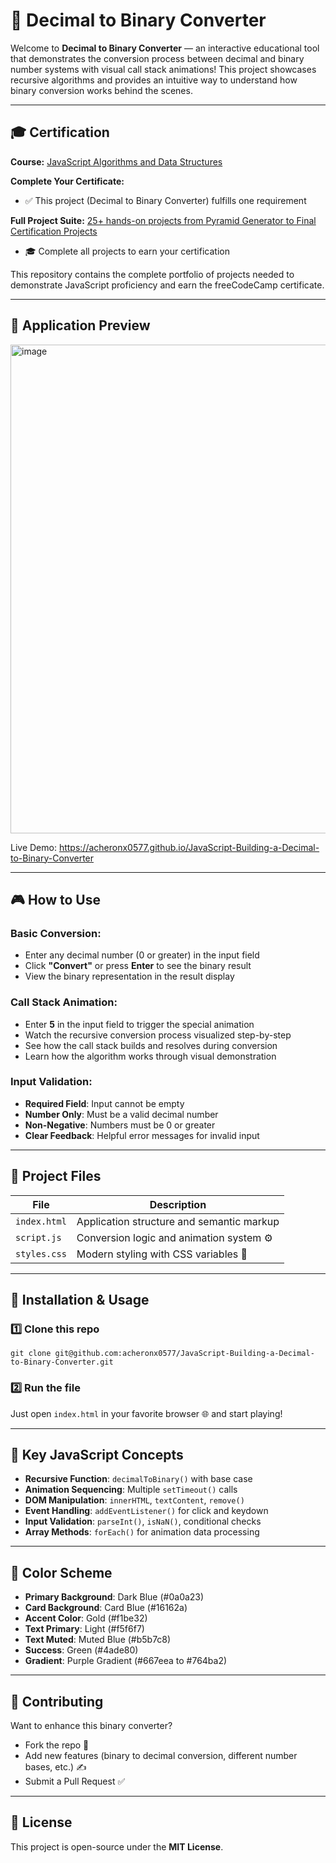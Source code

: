 # 🔢 Decimal to Binary Converter

Welcome to **Decimal to Binary Converter** — an interactive educational tool that demonstrates the conversion process between decimal and binary number systems with visual call stack animations! This project showcases recursive algorithms and provides an intuitive way to understand how binary conversion works behind the scenes.

---

## 🎓 Certification

**Course:** [JavaScript Algorithms and Data Structures](https://www.freecodecamp.org/learn/javascript-algorithms-and-data-structures-v8)

**Complete Your Certificate:**
- ✅ This project (Decimal to Binary Converter) fulfills one requirement

**Full Project Suite:** [25+ hands-on projects from Pyramid Generator to Final Certification Projects](https://github.com/acheronx0577/JavaScript-Algorithms-and-Data-Structures)
- 🎓 Complete all projects to earn your certification

This repository contains the complete portfolio of projects needed to demonstrate JavaScript proficiency and earn the freeCodeCamp certificate.

---

## 📸 Application Preview

<img width="1408" height="782" alt="image" src="https://github.com/user-attachments/assets/14cc1aea-8840-4049-94b3-394b8cb83553" />

Live Demo: https://acheronx0577.github.io/JavaScript-Building-a-Decimal-to-Binary-Converter

---

## 🎮 How to Use

### Basic Conversion:
- Enter any decimal number (0 or greater) in the input field
- Click **"Convert"** or press **Enter** to see the binary result
- View the binary representation in the result display

### Call Stack Animation:
- Enter **5** in the input field to trigger the special animation
- Watch the recursive conversion process visualized step-by-step
- See how the call stack builds and resolves during conversion
- Learn how the algorithm works through visual demonstration

### Input Validation:
- **Required Field**: Input cannot be empty
- **Number Only**: Must be a valid decimal number
- **Non-Negative**: Numbers must be 0 or greater
- **Clear Feedback**: Helpful error messages for invalid input

---

## 🧩 Project Files

| File | Description |
|------|-------------|
| `index.html` | Application structure and semantic markup |
| `script.js` | Conversion logic and animation system ⚙️ |
| `styles.css` | Modern styling with CSS variables 🎨 |

---

## 🧰 Installation & Usage

### 1️⃣ Clone this repo
```
git clone git@github.com:acheronx0577/JavaScript-Building-a-Decimal-to-Binary-Converter.git
```

### 2️⃣ Run the file
Just open `index.html` in your favorite browser 🌐 and start playing!

---

## 🎯 Key JavaScript Concepts

- **Recursive Function**: `decimalToBinary()` with base case
- **Animation Sequencing**: Multiple `setTimeout()` calls
- **DOM Manipulation**: `innerHTML`, `textContent`, `remove()`
- **Event Handling**: `addEventListener()` for click and keydown
- **Input Validation**: `parseInt()`, `isNaN()`, conditional checks
- **Array Methods**: `forEach()` for animation data processing

---

## 🎨 Color Scheme

- **Primary Background**: Dark Blue (#0a0a23)
- **Card Background**: Card Blue (#16162a)
- **Accent Color**: Gold (#f1be32)
- **Text Primary**: Light (#f5f6f7)
- **Text Muted**: Muted Blue (#b5b7c8)
- **Success**: Green (#4ade80)
- **Gradient**: Purple Gradient (#667eea to #764ba2)

---

## 🤝 Contributing

Want to enhance this binary converter?  
- Fork the repo 🍴  
- Add new features (binary to decimal conversion, different number bases, etc.) ✍️  
- Submit a Pull Request ✅  

---

## 📜 License

This project is open-source under the **MIT License**.
